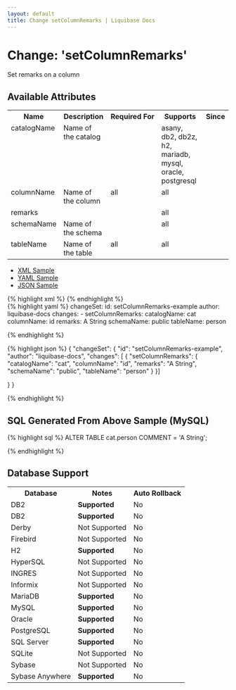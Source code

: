 ```yaml
---
layout: default
title: Change setColumnRemarks | Liquibase Docs
---
```


<!-- ====================================================== -->
<!-- GENERATED BY ChangeDocGenerator DO NOT MODIFY MANUALLY -->
<!-- ====================================================== -->

  <script>
  $(function() {
    $( "#changelog-tabs" ).tabs();
  });
</script>

# Change: 'setColumnRemarks'

Set remarks on a column

## Available Attributes ##

<table>
<tr><th>Name</th><th>Description</th><th>Required&nbsp;For</th><th>Supports</th><th>Since</th></tr>
<tr><td style='vertical-align: top'>catalogName</td><td style='vertical-align: top'>Name of the catalog</td><td style='vertical-align: top'></td><td style='vertical-align:top'>asany, db2, db2z, h2, mariadb, mysql, oracle, postgresql</td><td style='vertical-align: top'></td></tr>
<tr><td style='vertical-align: top'>columnName</td><td style='vertical-align: top'>Name of the column</td><td style='vertical-align: top'>all</td><td style='vertical-align:top'>all</td><td style='vertical-align: top'></td></tr>
<tr><td style='vertical-align: top'>remarks</td><td style='vertical-align: top'></td><td style='vertical-align: top'></td><td style='vertical-align:top'>all</td><td style='vertical-align: top'></td></tr>
<tr><td style='vertical-align: top'>schemaName</td><td style='vertical-align: top'>Name of the schema</td><td style='vertical-align: top'></td><td style='vertical-align:top'>all</td><td style='vertical-align: top'></td></tr>
<tr><td style='vertical-align: top'>tableName</td><td style='vertical-align: top'>Name of the table</td><td style='vertical-align: top'>all</td><td style='vertical-align:top'>all</td><td style='vertical-align: top'></td></tr>
</table>

<div id='changelog-tabs'>
<ul>
    <li><a href="#tab-xml">XML Sample</a></li>
    <li><a href="#tab-yaml">YAML Sample</a></li>
    <li><a href="#tab-json">JSON Sample</a></li>
  </ul>
<div id='tab-xml'>
{% highlight xml %}
<changeSet author="liquibase-docs" id="setColumnRemarks-example">
    <setColumnRemarks catalogName="cat"
            columnName="id"
            remarks="A String"
            schemaName="public"
            tableName="person"/>
</changeSet>
{% endhighlight %}
</div>
<div id='tab-yaml'>
{% highlight yaml %}
changeSet:
  id: setColumnRemarks-example
  author: liquibase-docs
  changes:
  - setColumnRemarks:
      catalogName: cat
      columnName: id
      remarks: A String
      schemaName: public
      tableName: person

{% endhighlight %}
</div>
<div id='tab-json'>
{% highlight json %}
{
  "changeSet": {
    "id": "setColumnRemarks-example",
    "author": "liquibase-docs",
    "changes": [
      {
        "setColumnRemarks": {
          "catalogName": "cat",
          "columnName": "id",
          "remarks": "A String",
          "schemaName": "public",
          "tableName": "person"
        }
      }]
    
  }
}

{% endhighlight %}
</div>
</div>


## SQL Generated From Above Sample (MySQL)

{% highlight sql %}
ALTER TABLE cat.person COMMENT = 'A String';


{% endhighlight %}

## Database Support

<table style='border:1;'>
<tr><th>Database</th><th>Notes</th><th>Auto Rollback</th></tr>
<tr><td>DB2</td><td><b>Supported</b></td><td>No</td></tr>
<tr><td>DB2</td><td><b>Supported</b></td><td>No</td></tr>
<tr><td>Derby</td><td>Not Supported</td><td>No</td></tr>
<tr><td>Firebird</td><td>Not Supported</td><td>No</td></tr>
<tr><td>H2</td><td><b>Supported</b></td><td>No</td></tr>
<tr><td>HyperSQL</td><td>Not Supported</td><td>No</td></tr>
<tr><td>INGRES</td><td>Not Supported</td><td>No</td></tr>
<tr><td>Informix</td><td>Not Supported</td><td>No</td></tr>
<tr><td>MariaDB</td><td><b>Supported</b></td><td>No</td></tr>
<tr><td>MySQL</td><td><b>Supported</b></td><td>No</td></tr>
<tr><td>Oracle</td><td><b>Supported</b></td><td>No</td></tr>
<tr><td>PostgreSQL</td><td><b>Supported</b></td><td>No</td></tr>
<tr><td>SQL Server</td><td><b>Supported</b></td><td>No</td></tr>
<tr><td>SQLite</td><td>Not Supported</td><td>No</td></tr>
<tr><td>Sybase</td><td>Not Supported</td><td>No</td></tr>
<tr><td>Sybase Anywhere</td><td><b>Supported</b></td><td>No</td></tr>
</table>
